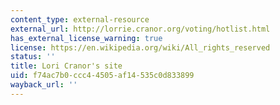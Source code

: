 ```yaml
---
content_type: external-resource
external_url: http://lorrie.cranor.org/voting/hotlist.html
has_external_license_warning: true
license: https://en.wikipedia.org/wiki/All_rights_reserved
status: ''
title: Lori Cranor's site
uid: f74ac7b0-ccc4-4505-af14-535c0d833899
wayback_url: ''
---
```

